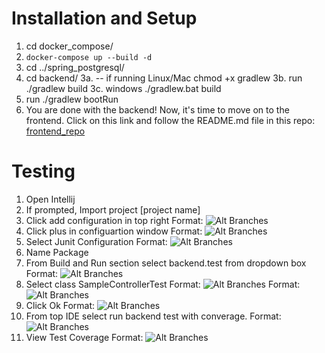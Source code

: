 # Installation and Setup

1. cd docker_compose/
2. `docker-compose up --build -d`
3. cd ../spring_postgresql/
4. cd backend/
   3a. -- if running Linux/Mac chmod +x gradlew
   3b. run ./gradlew build
   3c. windows ./gradlew.bat build
5. run ./gradlew bootRun
7. You are done with the backend! Now, it's time to move on to the frontend. Click on this link and follow the README.md file in this repo: [frontend_repo](https://github.com/agadient/SDI_Capstone_Frontend)

# Testing

1. Open Intellij
2. If prompted, Import project [project name]
3. Click add configuration in top right
   Format: ![Alt Branches](https://i.imgur.com/ytA784e.png)
4. Click plus in configuartion window
   Format: ![Alt Branches](https://i.imgur.com/qzE06xU.png)
5. Select Junit Configuration
   Format: ![Alt Branches](https://i.imgur.com/Y6V5eER.png)
6. Name Package
7. From Build and Run section select backend.test from dropdown box
   Format: ![Alt Branches](https://i.imgur.com/aTjMbFC.png)
8. Select class SampleControllerTest
   Format: ![Alt Branches](https://i.imgur.com/3PnXti5.png)
   Format: ![Alt Branches](https://i.imgur.com/VQDoKU6.png)
9. Click Ok
   Format: ![Alt Branches](https://i.imgur.com/ByC06e3.png)
10. From top IDE select run backend test with converage.
    Format: ![Alt Branches](https://i.imgur.com/MisoHm8.png)
11. View Test Coverage
    Format: ![Alt Branches](https://i.imgur.com/W049AU6.png)
